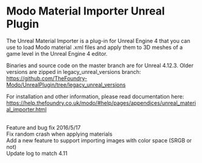 # Modo Material Importer Unreal Plugin
The Unreal Material Importer is a plug-in for Unreal Engine 4 that you can use to load Modo material .xml files and apply them to 3D meshes of a game level in the Unreal Engine 4 editor.

Binaries and source code on the master branch are for Unreal 4.12.3. 
Older versions are zipped in legacy_unreal_versions branch:
https://github.com/TheFoundry-Modo/UnrealPlugin/tree/legacy_unreal_versions

For installation and other information, please read documentation here:
https://help.thefoundry.co.uk/modo/#help/pages/appendices/unreal_material_importer.html

<br>Feature and bug fix 2016/5/17</br>
Fix random crash when applying materials  
Add a new feature to support importing images with color space (SRGB or not)  
Update log to match 4.11  
